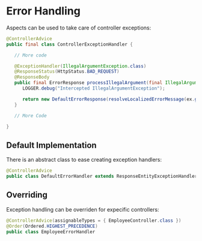 # Error Handling

Aspects can be used to take care of controller exceptions:

```java
@ControllerAdvice
public final class ControllerExceptionHandler {

   // More code

   @ExceptionHandler(IllegalArgumentException.class)
   @ResponseStatus(HttpStatus.BAD_REQUEST)
   @ResponseBody
   public final ErrorResponse processIllegalArgument(final IllegalArgumentException ex) {
      LOGGER.debug("Intercepted IllegalArgumentException");

      return new DefaultErrorResponse(resolveLocalizedErrorMessage(ex.getMessage()));
   }

   // More Code

}
```

## Default Implementation

There is an abstract class to ease creating exception handlers:

```java
@ControllerAdvice
public class DefaultErrorHandler extends ResponseEntityExceptionHandler
```

## Overriding

Exception handling can be overriden for expecific controllers:

```java
@ControllerAdvice(assignableTypes = { EmployeeController.class })
@Order(Ordered.HIGHEST_PRECEDENCE)
public class EmployeeErrorHandler
```




